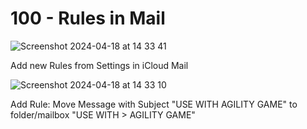 # 100 - Rules in Mail

![Screenshot 2024-04-18 at 14 33 41](https://github.com/vanHeemstraSystems/use-with/assets/1499433/f085ee50-bd3d-40b2-bc50-a0c779465a63)

Add new Rules from Settings in iCloud Mail

![Screenshot 2024-04-18 at 14 33 10](https://github.com/vanHeemstraSystems/use-with/assets/1499433/8831cd4e-294f-4c79-a446-1712078dc263)

Add Rule: Move Message with Subject "USE WITH AGILITY GAME" to folder/mailbox "USE WITH > AGILITY GAME"
